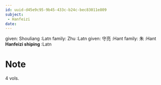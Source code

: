 ```yaml
---
id: uuid-d45e9c95-9b45-433c-b24c-bec83011e809
subject: 
 - Hanfeizi
date: 
---
```


given: Shouliang :Latn
family: Zhu :Latn
given: 守亮 :Hant
family: 朱 :Hant
**Hanfeizi shiping** :Latn
# Note
4 vols.